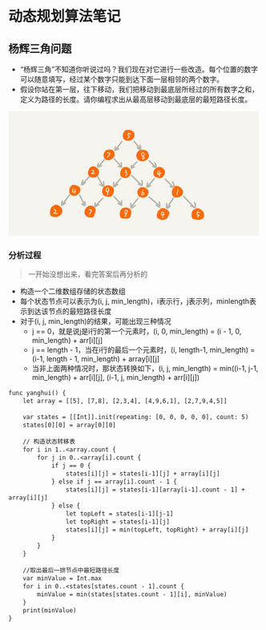 # 动态规划算法笔记

## 杨辉三角问题

- “杨辉三角”不知道你听说过吗？我们现在对它进行一些改造。每个位置的数字可以随意填写，经过某个数字只能到达下面一层相邻的两个数字。
- 假设你站在第一层，往下移动，我们把移动到最底层所经过的所有数字之和，定义为路径的长度。请你编程求出从最高层移动到最底层的最短路径长度。

![](https://github.com/songgeb/Algorithm/blob/master/Resources/dp_yanghui.jpg?raw=true)

### 分析过程

> 一开始没想出来，看完答案后再分析的

- 构造一个二维数组存储的状态数组
- 每个状态节点可以表示为(i, j, min_length)，i表示行，j表示列，minlength表示到达该节点的最短路径长度
- 对于(i, j, min_length)的结果，可能出现三种情况
	- j == 0，就是说j是i行的第一个元素时，(i, 0, min\_length) = (i - 1, 0, min_length) + arr[i][j]
	- j == length - 1，当在i行的最后一个元素时，(i, length-1, min\_length) = (i-1, length - 1, min\_length) + array[i][j]
	- 当非上面两种情况时，那状态转换如下，(i, j, min\_length) = min((i-1, j-1, min\_length) + arr[i][j], (i-1, j, min\_length) + arr[i][j])

```
func yanghui() {
    let array = [[5], [7,8], [2,3,4], [4,9,6,1], [2,7,9,4,5]]
    
    var states = [[Int]].init(repeating: [0, 0, 0, 0, 0], count: 5)
    states[0][0] = array[0][0]
    
    // 构造状态转移表
    for i in 1..<array.count {
        for j in 0..<array[i].count {
            if j == 0 {
                states[i][j] = states[i-1][j] + array[i][j]
            } else if j == array[i].count - 1 {
                states[i][j] = states[i-1][array[i-1].count - 1] + array[i][j]
            } else {
                let topLeft = states[i-1][j-1]
                let topRight = states[i-1][j]
                states[i][j] = min(topLeft, topRight) + array[i][j]
            }
        }
    }
    
    //取出最后一排节点中最短路径长度
    var minValue = Int.max
    for i in 0..<states[states.count - 1].count {
        minValue = min(states[states.count - 1][i], minValue)
    }
    print(minValue)
}
```
